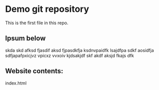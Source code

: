# Demo git repository

This is the first file in this repo.

## Ipsum below
skda skd afksd fjasdif aksd fjpasdkfja ksdnvpaidfk lsajdfpa sdkf aosidfja sdfjapafpxicjvz vpicxz vvxoiv 
kjdsakjdf skf akdf aksjd fkajs dfk

## Website contents:
index.html
